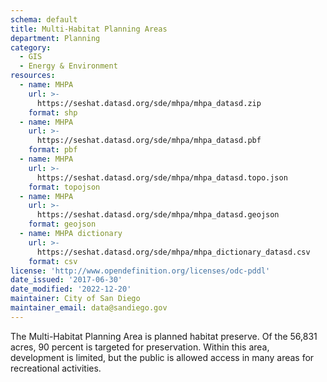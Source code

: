 ```yaml
---
schema: default
title: Multi-Habitat Planning Areas
department: Planning
category:
  - GIS
  - Energy & Environment
resources:
  - name: MHPA
    url: >-
      https://seshat.datasd.org/sde/mhpa/mhpa_datasd.zip
    format: shp
  - name: MHPA
    url: >-
      https://seshat.datasd.org/sde/mhpa/mhpa_datasd.pbf
    format: pbf
  - name: MHPA
    url: >-
      https://seshat.datasd.org/sde/mhpa/mhpa_datasd.topo.json
    format: topojson
  - name: MHPA
    url: >-
      https://seshat.datasd.org/sde/mhpa/mhpa_datasd.geojson
    format: geojson
  - name: MHPA dictionary
    url: >-
      https://seshat.datasd.org/sde/mhpa/mhpa_dictionary_datasd.csv
    format: csv
license: 'http://www.opendefinition.org/licenses/odc-pddl'
date_issued: '2017-06-30'
date_modified: '2022-12-20'
maintainer: City of San Diego
maintainer_email: data@sandiego.gov
---
```

The Multi-Habitat Planning Area is planned habitat preserve. Of the 56,831 acres, 90 percent is targeted for preservation. Within this area, development is limited, but the public is allowed access in many areas for recreational activities.
<!--more-->
